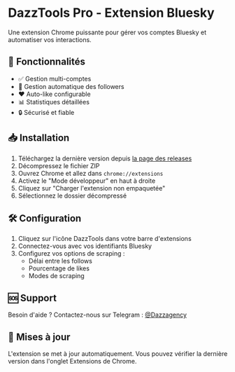 # DazzTools Pro - Extension Bluesky

Une extension Chrome puissante pour gérer vos comptes Bluesky et automatiser vos interactions.

## 🚀 Fonctionnalités

- ✅ Gestion multi-comptes
- 👥 Gestion automatique des followers
- ❤️ Auto-like configurable
- 📊 Statistiques détaillées
- 🔒 Sécurisé et fiable

## 📥 Installation

1. Téléchargez la dernière version depuis [la page des releases](https://github.com/Dazzagency/dazztools-bluesky/releases)
2. Décompressez le fichier ZIP
3. Ouvrez Chrome et allez dans `chrome://extensions`
4. Activez le "Mode développeur" en haut à droite
5. Cliquez sur "Charger l'extension non empaquetée"
6. Sélectionnez le dossier décompressé

## 🛠 Configuration

1. Cliquez sur l'icône DazzTools dans votre barre d'extensions
2. Connectez-vous avec vos identifiants Bluesky
3. Configurez vos options de scraping :
   - Délai entre les follows
   - Pourcentage de likes
   - Modes de scraping

## 🆘 Support

Besoin d'aide ? Contactez-nous sur Telegram : [@Dazzagency](https://t.me/Dazzagency)

## 🔄 Mises à jour

L'extension se met à jour automatiquement. Vous pouvez vérifier la dernière version dans l'onglet Extensions de Chrome.